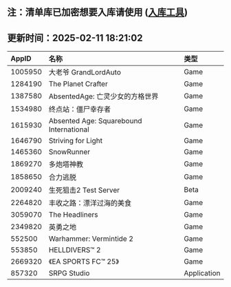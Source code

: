 ## 注：清单库已加密想要入库请使用 ([入库工具](https://github.com/BlankTMing/ManifestAutoUpdate/releases))

## 更新时间：2025-02-11 18:21:02
| AppID | 名称 | 类型  |
| :-------------------- | :----------------------------- | :----------- |
| 1005950 | 大老爷 GrandLordAuto| Game |
| 1284190 | The Planet Crafter| Game |
| 1387580 | AbsentedAge: 亡灵少女的方格世界| Game |
| 1534980 | 终点站：僵尸幸存者| Game |
| 1615930 | Absented Age: Squarebound International| Game |
| 1646790 | Striving for Light| Game |
| 1465360 | SnowRunner| Game |
| 1869270 | 多炮塔神教| Game |
| 1858650 | 合力逃脱| Game |
| 2009240 | 生死狙击2 Test Server| Beta |
| 2264820 | 丰收之路：漂洋过海的美食| Game |
| 3059070 | The Headliners| Game |
| 2349820 | 英勇之地| Game |
| 552500 | Warhammer: Vermintide 2| Game |
| 553850 | HELLDIVERS™ 2| Game |
| 2669320 | 《EA SPORTS FC™ 25》| Game |
| 857320 | SRPG Studio| Application |
